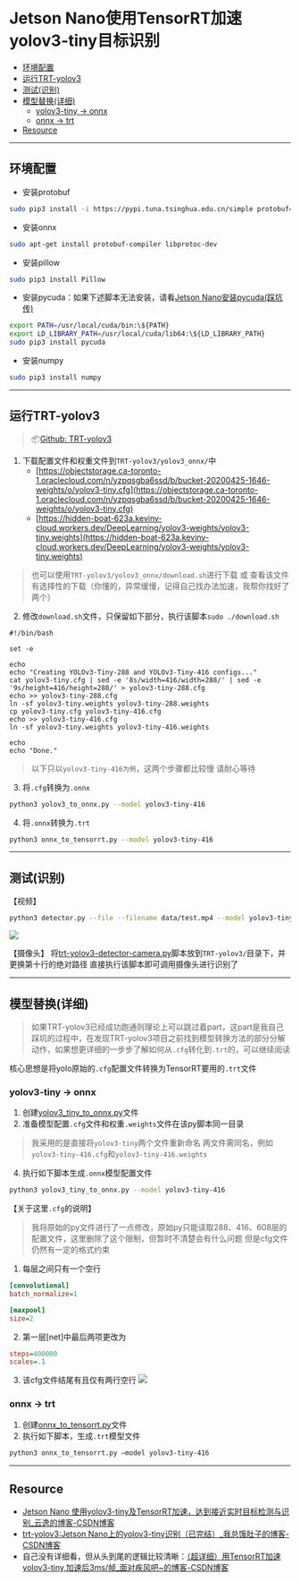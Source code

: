 # Jetson Nano使用TensorRT加速yolov3-tiny目标识别
* [环境配置](#环境配置)
* [运行TRT-yolov3](#运行trt-yolov3)
* [测试(识别)](#测试识别)
* [模型替换(详细)](#模型替换详细)
   * [yolov3-tiny -&gt; onnx](#yolov3-tiny---onnx)
   * [onnx -&gt; trt](#onnx---trt)
* [Resource](#resource)

------

## 环境配置
- 安装protobuf
```bash
sudo pip3 install -i https://pypi.tuna.tsinghua.edu.cn/simple protobuf==3.8.0
```
- 安装onnx
```bash
sudo apt-get install protobuf-compiler libprotoc-dev 
```
- 安装pillow
```bash
sudo pip3 install Pillow
```
- 安装pycuda：如果下述脚本无法安装，请看[Jetson Nano安装pycuda(踩坑传)](https://github.com/doubleZ0108/Play-with-NVIDIA-Jetson-Nano/blob/master/doc/pycuda.md)
```bash
export PATH=/usr/local/cuda/bin:\${PATH}
export LD_LIBRARY_PATH=/usr/local/cuda/lib64:\${LD_LIBRARY_PATH}
sudo pip3 install pycuda
```
- 安装numpy
```bash
sudo pip3 install numpy
```

---

## 运行TRT-yolov3
> 📦[Github: TRT-yolov3](https://github.com/yqlbu/TRT-yolov3)

1. 下载配置文件和权重文件到`TRT-yolov3/yolov3_onnx/`中
	- [https://objectstorage.ca-toronto-1.oraclecloud.com/n/yzpqsgba6ssd/b/bucket-20200425-1646-weights/o/yolov3-tiny.cfg](https://objectstorage.ca-toronto-1.oraclecloud.com/n/yzpqsgba6ssd/b/bucket-20200425-1646-weights/o/yolov3-tiny.cfg) 
	- [https://hidden-boat-623a.keviny-cloud.workers.dev/DeepLearning/yolov3-weights/yolov3-tiny.weights](https://hidden-boat-623a.keviny-cloud.workers.dev/DeepLearning/yolov3-weights/yolov3-tiny.weights) 
> 也可以使用`TRT-yolov3/yolov3_onnx/download.sh`进行下载 或 查看该文件有选择性的下载（你懂的，异常缓慢，记得自己找办法加速，我帮你找好了两个）
2. 修改`download.sh`文件，只保留如下部分，执行该脚本`sudo ./download.sh`
```shell
#!/bin/bash

set -e

echo
echo "Creating YOLOv3-Tiny-288 and YOLOv3-Tiny-416 configs..."
cat yolov3-tiny.cfg | sed -e '8s/width=416/width=288/' | sed -e '9s/height=416/height=288/' > yolov3-tiny-288.cfg
echo >> yolov3-tiny-288.cfg
ln -sf yolov3-tiny.weights yolov3-tiny-288.weights
cp yolov3-tiny.cfg yolov3-tiny-416.cfg
echo >> yolov3-tiny-416.cfg
ln -sf yolov3-tiny.weights yolov3-tiny-416.weights

echo
echo "Done."
```
> 以下只以`yolov3-tiny-416为例`，这两个步骤都比较慢 请耐心等待
3. 将`.cfg`转换为`.onnx`
```bash
python3 yolov3_to_onnx.py --model yolov3-tiny-416
```
4. 将`.onnx`转换为`.trt`
```bash
python3 onnx_to_tensorrt.py --model yolov3-tiny-416
```
---

## 测试(识别)
【视频】
```bash
python3 detector.py --file --filename data/test.mp4 --model yolov3-tiny-416 --runtime
```
![](https://doublez-site-bed.oss-cn-shanghai.aliyuncs.com/img/20210113162003.png)

【摄像头】
将[trt-yolov3-detector-camera.py](https://github.com/doubleZ0108/Play-with-NVIDIA-Jetson-Nano/blob/master/script/trt-yolov3-detector-camera.py)脚本放到`TRT-yolov3/`目录下，并更换第十行的绝对路径
直接执行该脚本即可调用摄像头进行识别了

---
## 模型替换(详细)
> 如果TRT-yolov3已经成功跑通则理论上可以跳过着part，这part是我自己踩坑的过程中，在发现TRT-yolov3项目之前找到模型转换方法的部分分解动作，如果想更详细的一步步了解如何从`.cfg`转化到`.trt`的，可以继续阅读

核心思想是将yolo原始的`.cfg`配置文件转换为TensorRT要用的`.trt`文件

### yolov3-tiny -> onnx
1. 创建[yolov3_tiny_to_onnx.py](https://github.com/yqlbu/TRT-yolov3/blob/master/yolov3_onnx/yolov3_to_onnx.py)文件
2. 准备模型配置`.cfg`文件和权重`.weights`文件在该py脚本同一目录
> 我采用的是直接将`yolov3-tiny`两个文件重新命名
> 两文件需同名，例如`yolov3-tiny-416.cfg`和`yolov3-tiny-416.weights`
4. 执行如下脚本生成`.onnx`模型配置文件
```bash
python3 yolov3_tiny_to_onnx.py --model yolov3-tiny-416
```

【关于这里`.cfg`的说明】
> 我将原始的py文件进行了一点修改，原始py只能读取288、416、608层的配置文件，这里删除了这个限制，但暂时不清楚会有什么问题
> 但是cfg文件仍然有一定的格式约束
1. 每层之间只有一个空行
```cfg
[convolutional]
batch_normalize=1

[maxpool]
size=2
```
2. 第一层[net]中最后两项更改为
```cfg
steps=400000
scales=.1
```
3. 该cfg文件结尾有且仅有两行空行
![](https://doublez-site-bed.oss-cn-shanghai.aliyuncs.com/img/20210113162017.png)

### onnx -> trt
1. 创建[onnx_to_tensorrt.py](https://github.com/yqlbu/TRT-yolov3/blob/master/yolov3_onnx/onnx_to_tensorrt.py)文件
2. 执行如下脚本，生成`.trt`模型文件
```bash
python3 onnx_to_tensorrt.py —model yolov3-tiny-416
```

---
## Resource
* [Jetson Nano 使用yolov3-tiny及TensorRT加速，达到接近实时目标检测与识别_云逸的博客-CSDN博客](https://blog.csdn.net/weixin_43562948/article/details/104724461)
* [trt-yolov3:Jetson Nano上的yolov3-tiny识别（已完结）_我总饿肚子的博客-CSDN博客](https://blog.csdn.net/qq_36780295/article/details/108496746)
* 自己没有详细看，但从头到尾的逻辑比较清晰：[（超详细）用TensorRT加速yolov3-tiny,加速后3ms/帧_面对疾风吧~的博客-CSDN博客](https://blog.csdn.net/qq_43229471/article/details/103084715)